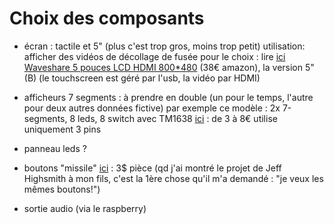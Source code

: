 # Choix des composants

- écran : tactile et 5" (plus c'est trop gros, moins trop petit)
  utilisation: afficher des vidéos de décollage de fusée
  pour le choix : lire [ici](http://wonderfulengineering.com/10-best-raspberry-pi-touchscreens/) 
  [Waveshare 5 pouces LCD HDMI 800*480](https://www.amazon.fr/Waveshare-pouces-r%C3%A9solution-Raspberry-Mainboard/dp/B01HPV7OEG/ref=cm_cr_arp_d_product_top?ie=UTF8) (38€ amazon), la version 5" (B) (le touchscreen est géré par l'usb, la vidéo par HDMI)

- afficheurs 7 segments : à prendre en double (un pour le temps, l'autre pour deux autres données fictive)
  par exemple ce modèle : 2x 7-segments, 8 leds, 8 switch avec TM1638 [ici](http://www.gearbest.com/lcd-led-display-module/pp_354750.html) : de 3 à 8€
  utilise uniquement 3 pins

- panneau leds ?

- boutons "missile" [ici](https://www.sparkfun.com/products/11310) : 3$ pièce (qd j'ai montré le projet de Jeff Highsmith à mon fils, c'est la 1ère chose qu'il m'a demandé : "je veux les mêmes boutons!")

- sortie audio (via le raspberry)
